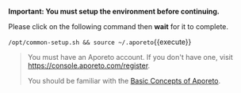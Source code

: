 <!-- do not edit outside of /common-->

**Important: You must setup the environment before continuing.**

Please click on the following command then **wait** for it to complete.

`/opt/common-setup.sh && source ~/.aporeto`{{execute}}

> You must have an Aporeto account.
> If you don't have one, visit <https://console.aporeto.com/register>.
>
> You should be familiar with the [Basic Concepts of Aporeto](https://junon.console.aporeto.com).
